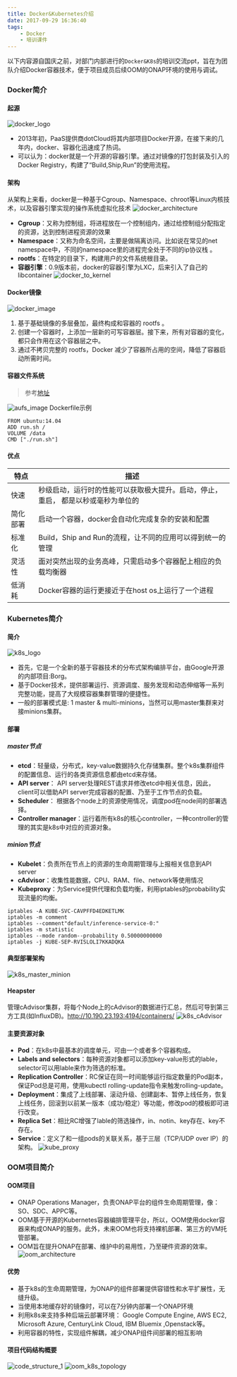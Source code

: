 ```yaml
---
title: Docker&Kubernetes介绍
date: 2017-09-29 16:36:40
tags:
    - Docker
    - 培训课件
---
```


以下内容源自国庆之前，对部门内部进行的``Docker&K8s``的培训交流ppt，旨在为团队介绍Docker容器技术，便于项目成员后续OOM的ONAP环境的使用与调试。
### Docker简介
#### 起源
![docker_logo](/img/docker_k8s/architecture/docker_logo.jpg)
* 2013年初，PaaS提供商dotCloud将其内部项目Docker开源，在接下来的几年内，docker、容器化迅速成了热词。
* 可以认为：docker就是一个开源的容器引擎。通过对镜像的打包封装及引入的Docker Registry，构建了“Build,Ship,Run”的使用流程。
#### 架构
从架构上来看，docker是一种基于Cgroup、Namespace、chroot等Linux内核技术，以及容器引擎实现的操作系统虚拟化技术
![docker_architecture](/img/docker_k8s/architecture/docker_architecture.png)
*  **Cgroup**：又称为控制组，将进程放在一个控制组内，通过给控制组分配指定的资源，达到控制进程资源的效果
*  **Namespace**：又称为命名空间，主要是做隔离访问。比如说在常见的net namespace中，不同的namespace里的进程完全处于不同的ip协议栈 。
*  **rootfs**：在特定的目录下，构建用户的文件系统根目录。
*  **容器引擎**：0.9版本前，docker的容器引擎为LXC，后来引入了自己的libcontainer
![docker_to_kernel](/img/docker_k8s/architecture/docker_to_kernel.png)
#### Docker镜像
![docker_image](/img/docker_k8s/architecture/docker_image.jpg)
1. 基于基础镜像的多层叠加，最终构成和容器的 rootfs 。
2. 创建一个容器时，上添加一层新的可写容器层。接下来，所有对容器的变化，都只会作用在这个容器层之中。
3. 通过不拷贝完整的 rootfs，Docker 减少了容器所占用的空间，降低了容器启动所需时间。
#### 容器文件系统
> 参考[地址](http://www.csdn.net/article/2015-08-21/2825511)

![aufs_image](/img/docker_k8s/architecture/aufs_image.png)
Dockerfile示例
```
FROM ubuntu:14.04  
ADD run.sh /  
VOLUME /data  
CMD ["./run.sh"] 
```
#### 优点

 特点 | 描述 
---------|----------
 快速 | 秒级启动，运行时的性能可以获取极大提升。启动，停止，重启， 都是以秒或毫秒为单位的 
简化部署 | 启动一个容器，docker会自动化完成复杂的安装和配置 
 标准化 | Build，Ship and Run的流程，让不同的应用可以得到统一的管理
 灵活性 | 面对突然出现的业务高峰，只需启动多个容器配上相应的负载均衡器
 低消耗 | Docker容器的运行更接近于在host os上运行了一个进程

### Kubernetes简介
#### 简介
![k8s_logo](/img/docker_k8s/architecture/k8s_logo.png)
* 首先，它是一个全新的基于容器技术的分布式架构编排平台，由Google开源的内部项目:Borg。
* 基于Docker技术，提供部署运行、资源调度、服务发现和动态伸缩等一系列完整功能，提高了大规模容器集群管理的便捷性。
* 一般的部署模式是: 1 master & multi-minions，当然可以用master集群来对接minions集群。
#### 部署
##### master节点
*  **etcd**：轻量级，分布式，key-value数据持久化存储集群。整个k8s集群组件的配置信息、运行的各类资源信息都由etcd来存储。
*  **API server**： API server处理REST请求并修改etcd中相关信息，因此，client可以借助API server完成容器的配置、乃至于工作节点的负载。
*  **Scheduler**： 根据各个node上的资源使用情况，调度pod在node间的部署选择。
*  **Controller manager**：运行着所有k8s的核心controller，一种controller的管理的其实是k8s中对应的资源对象。
##### minion节点
*  **Kubelet**：负责所在节点上的资源的生命周期管理与上报相关信息到API server
*  **cAdvisor**：收集性能数据，CPU、RAM、file、network等使用情况
*  **Kubeproxy**：为Service提供代理和负载均衡，利用iptables的probability实现流量的均衡。
```
iptables -A KUBE-SVC-CAVPFFD4EDKETLMK 
iptables -m comment 
iptables --comment"default/inference-service-0:" 
iptables -m statistic 
iptables --mode random--probability 0.50000000000
iptables -j KUBE-SEP-RVISLOLI7KKADQKA
```
#### 典型部署架构
![k8s_master_minion](/img/docker_k8s/architecture/k8s_master_minion.png)
#### Heapster
管理cAdvisor集群，将每个Node上的cAdvisor的数据进行汇总，然后可导到第三方工具(如InfluxDB)。http://10.190.23.193:4194/containers/
![k8s_cAdvisor](/img/docker_k8s/architecture/k8s_cAdvisor.png)
#### 主要资源对象
*  **Pod**：在k8s中最基本的调度单元，可由一个或者多个容器构成。
*  **Labels and selectors**：每种资源对象都可以添加key-value形式的lable，selector可以用lable来作为筛选的标准。
* **Replication Controller**：RC保证在同一时间能够运行指定数量的Pod副本，保证Pod总是可用，使用kubectl rolling-update指令来触发rolling-update。
*  **Deployment**：集成了上线部署、滚动升级、创建副本、暂停上线任务，恢复上线任务，回滚到以前某一版本（成功/稳定）等功能，修改pod的模板即可进行改变。
*  **Replica Set**：相比RC增强了lable的筛选操作，in、notin、key存在、key不存在。
*  **Service**：定义了和一组pods的关联关系，基于三层（TCP/UDP over IP）的架构。
![kube_proxy](/img/docker_k8s/architecture/kube_proxy.png)
### OOM项目简介
#### OOM项目
* ONAP Operations Manager，负责ONAP平台的组件生命周期管理，像：SO、SDC、APPC等。
*  OOM基于开源的Kubernetes容器编排管理平台，所以，OOM使用docker容器来构成ONAP的服务。此外，未来OOM也将支持裸机部署、第三方的VM托管部署。
*  OOM旨在提升ONAP在部署、维护中的易用性，乃至硬件资源的效率。
![oom_architecture](/img/docker_k8s/architecture/oom_architecture.png)
#### 优势
* 基于k8s的生命周期管理，为ONAP的组件部署提供容错性和水平扩展性，无缝升级。
* 当使用本地缓存好的镜像时，可以在7分钟内部署一个ONAP环境
* 利用k8s来支持多种后端云部署环境： Google Compute Engine, AWS EC2, Microsoft Azure, CenturyLink Cloud, IBM Bluemix ,Openstack等。
* 利用容器的特性，实现组件解耦，减少ONAP组件间部署的相互影响
#### 项目代码结构概要
![code_structure_1](/img/docker_k8s/architecture/code_structure_1.png)
![oom_k8s_topology](/img/docker_k8s/architecture/oom_k8s_topology.png)

